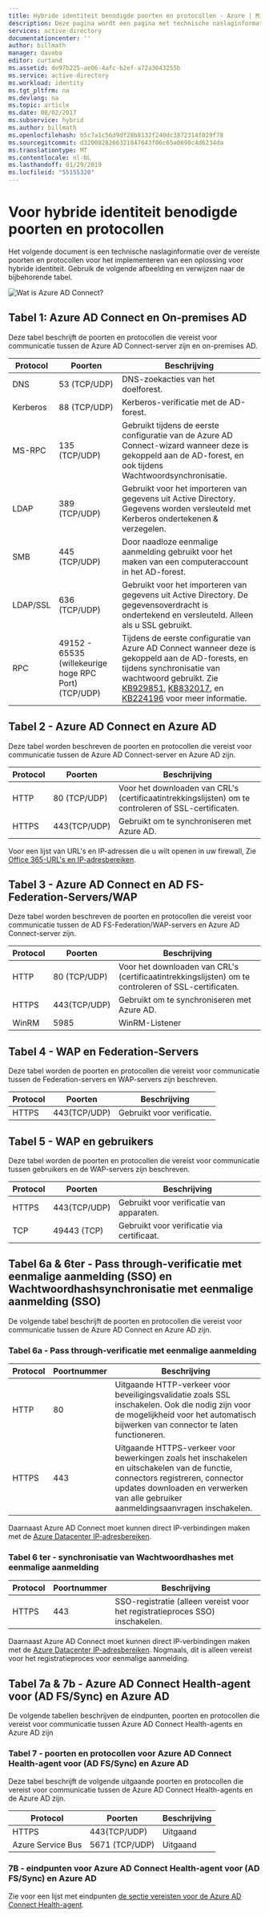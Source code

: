 ```yaml
---
title: Hybride identiteit benodigde poorten en protocollen - Azure | Microsoft Docs
description: Deze pagina wordt een pagina met technische naslaginformatie voor poorten die nodig zijn om te worden geopend voor Azure AD Connect
services: active-directory
documentationcenter: ''
author: billmath
manager: daveba
editor: curtand
ms.assetid: de97b225-ae06-4afc-b2ef-a72a3643255b
ms.service: active-directory
ms.workload: identity
ms.tgt_pltfrm: na
ms.devlang: na
ms.topic: article
ms.date: 08/02/2017
ms.subservice: hybrid
ms.author: billmath
ms.openlocfilehash: b5c7a1c56d9df28b8132f240dc3872314f029f78
ms.sourcegitcommit: d3200828266321847643f06c65a0698c4d6234da
ms.translationtype: MT
ms.contentlocale: nl-NL
ms.lasthandoff: 01/29/2019
ms.locfileid: "55155320"
---
```

# <a name="hybrid-identity-required-ports-and-protocols"></a>Voor hybride identiteit benodigde poorten en protocollen
Het volgende document is een technische naslaginformatie over de vereiste poorten en protocollen voor het implementeren van een oplossing voor hybride identiteit. Gebruik de volgende afbeelding en verwijzen naar de bijbehorende tabel.

![Wat is Azure AD Connect?](./media/reference-connect-ports/required3.png)

## <a name="table-1---azure-ad-connect-and-on-premises-ad"></a>Tabel 1: Azure AD Connect en On-premises AD
Deze tabel beschrijft de poorten en protocollen die vereist voor communicatie tussen de Azure AD Connect-server zijn en on-premises AD.

| Protocol | Poorten | Beschrijving |
| --- | --- | --- |
| DNS |53 (TCP/UDP) |DNS-zoekacties van het doelforest. |
| Kerberos |88 (TCP/UDP) |Kerberos-verificatie met de AD-forest. |
| MS-RPC |135 (TCP/UDP) |Gebruikt tijdens de eerste configuratie van de Azure AD Connect-wizard wanneer deze is gekoppeld aan de AD-forest, en ook tijdens Wachtwoordsynchronisatie. |
| LDAP |389 (TCP/UDP) |Gebruikt voor het importeren van gegevens uit Active Directory. Gegevens worden versleuteld met Kerberos ondertekenen & verzegelen. |
| SMB | 445 (TCP/UDP) |Door naadloze eenmalige aanmelding gebruikt voor het maken van een computeraccount in het AD-forest. |
| LDAP/SSL |636 (TCP/UDP) |Gebruikt voor het importeren van gegevens uit Active Directory. De gegevensoverdracht is ondertekend en versleuteld. Alleen als u SSL gebruikt. |
| RPC |49152 - 65535 (willekeurige hoge RPC Port)(TCP/UDP) |Tijdens de eerste configuratie van Azure AD Connect wanneer deze is gekoppeld aan de AD-forests, en tijdens synchronisatie van wachtwoord gebruikt. Zie [KB929851](https://support.microsoft.com/kb/929851), [KB832017](https://support.microsoft.com/kb/832017), en [KB224196](https://support.microsoft.com/kb/224196) voor meer informatie. |

## <a name="table-2---azure-ad-connect-and-azure-ad"></a>Tabel 2 - Azure AD Connect en Azure AD
Deze tabel worden beschreven de poorten en protocollen die vereist voor communicatie tussen de Azure AD Connect-server en Azure AD zijn.

| Protocol | Poorten | Beschrijving |
| --- | --- | --- |
| HTTP |80 (TCP/UDP) |Voor het downloaden van CRL's (certificaatintrekkingslijsten) om te controleren of SSL-certificaten. |
| HTTPS |443(TCP/UDP) |Gebruikt om te synchroniseren met Azure AD. |

Voor een lijst van URL's en IP-adressen die u wilt openen in uw firewall, Zie [Office 365-URL's en IP-adresbereiken](https://support.office.com/article/Office-365-URLs-and-IP-address-ranges-8548a211-3fe7-47cb-abb1-355ea5aa88a2).

## <a name="table-3---azure-ad-connect-and-ad-fs-federation-serverswap"></a>Tabel 3 - Azure AD Connect en AD FS-Federation-Servers/WAP
Deze tabel worden beschreven de poorten en protocollen die vereist voor communicatie tussen de AD FS-Federation/WAP-servers en Azure AD Connect-server zijn.  

| Protocol | Poorten | Beschrijving |
| --- | --- | --- |
| HTTP |80 (TCP/UDP) |Voor het downloaden van CRL's (certificaatintrekkingslijsten) om te controleren of SSL-certificaten. |
| HTTPS |443(TCP/UDP) |Gebruikt om te synchroniseren met Azure AD. |
| WinRM |5985 |WinRM-Listener |

## <a name="table-4---wap-and-federation-servers"></a>Tabel 4 - WAP en Federation-Servers
Deze tabel worden de poorten en protocollen die vereist voor communicatie tussen de Federation-servers en WAP-servers zijn beschreven.

| Protocol | Poorten | Beschrijving |
| --- | --- | --- |
| HTTPS |443(TCP/UDP) |Gebruikt voor verificatie. |

## <a name="table-5---wap-and-users"></a>Tabel 5 - WAP en gebruikers
Deze tabel worden de poorten en protocollen die vereist voor communicatie tussen gebruikers en de WAP-servers zijn beschreven.

| Protocol | Poorten | Beschrijving |
| --- | --- | --- |
| HTTPS |443(TCP/UDP) |Gebruikt voor verificatie van apparaten. |
| TCP |49443 (TCP) |Gebruikt voor verificatie via certificaat. |

## <a name="table-6a--6b---pass-through-authentication-with-single-sign-on-sso-and-password-hash-sync-with-single-sign-on-sso"></a>Tabel 6a & 6ter - Pass through-verificatie met eenmalige aanmelding (SSO) en Wachtwoordhashsynchronisatie met eenmalige aanmelding (SSO)
De volgende tabel beschrijft de poorten en protocollen die vereist voor communicatie tussen de Azure AD Connect en Azure AD zijn.

### <a name="table-6a---pass-through-authentication-with-sso"></a>Tabel 6a - Pass through-verificatie met eenmalige aanmelding
|Protocol|Poortnummer|Beschrijving
| --- | --- | ---
|HTTP|80|Uitgaande HTTP-verkeer voor beveiligingsvalidatie zoals SSL inschakelen. Ook die nodig zijn voor de mogelijkheid voor het automatisch bijwerken van connector te laten functioneren.
|HTTPS|443| Uitgaande HTTPS-verkeer voor bewerkingen zoals het inschakelen en uitschakelen van de functie, connectors registreren, connector updates downloaden en verwerken van alle gebruiker aanmeldingsaanvragen inschakelen.

Daarnaast Azure AD Connect moet kunnen direct IP-verbindingen maken met de [Azure Datacenter IP-adresbereiken](https://www.microsoft.com/download/details.aspx?id=41653).

### <a name="table-6b---password-hash-sync-with-sso"></a>Tabel 6 ter - synchronisatie van Wachtwoordhashes met eenmalige aanmelding

|Protocol|Poortnummer|Beschrijving
| --- | --- | ---
|HTTPS|443| SSO-registratie (alleen vereist voor het registratieproces SSO) inschakelen.

Daarnaast Azure AD Connect moet kunnen direct IP-verbindingen maken met de [Azure Datacenter IP-adresbereiken](https://www.microsoft.com/download/details.aspx?id=41653). Nogmaals, dit is alleen vereist voor het registratieproces voor eenmalige aanmelding.

## <a name="table-7a--7b---azure-ad-connect-health-agent-for-ad-fssync-and-azure-ad"></a>Tabel 7a & 7b - Azure AD Connect Health-agent voor (AD FS/Sync) en Azure AD
De volgende tabellen beschrijven de eindpunten, poorten en protocollen die vereist voor communicatie tussen Azure AD Connect Health-agents en Azure AD zijn

### <a name="table-7a---ports-and-protocols-for-azure-ad-connect-health-agent-for-ad-fssync-and-azure-ad"></a>Tabel 7 - poorten en protocollen voor Azure AD Connect Health-agent voor (AD FS/Sync) en Azure AD
Deze tabel beschrijft de volgende uitgaande poorten en protocollen die vereist voor communicatie tussen de Azure AD Connect Health-agents en de Azure AD zijn.  

| Protocol | Poorten | Beschrijving |
| --- | --- | --- |
| HTTPS |443(TCP/UDP) |Uitgaand |
| Azure Service Bus |5671 (TCP/UDP) |Uitgaand |

### <a name="7b---endpoints-for-azure-ad-connect-health-agent-for-ad-fssync-and-azure-ad"></a>7B - eindpunten voor Azure AD Connect Health-agent voor (AD FS/Sync) en Azure AD
Zie voor een lijst met eindpunten [de sectie vereisten voor de Azure AD Connect Health-agent](how-to-connect-health-agent-install.md#requirements).

